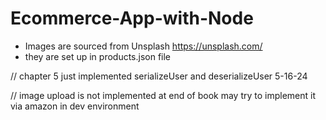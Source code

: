 # Ecommerce-App-with-Node

- Images are sourced from Unsplash https://unsplash.com/
- they are set up in products.json file


// chapter 5 just implemented serializeUser and deserializeUser 5-16-24  

// image upload is not implemented at end of book may try to implement it via amazon in dev environment